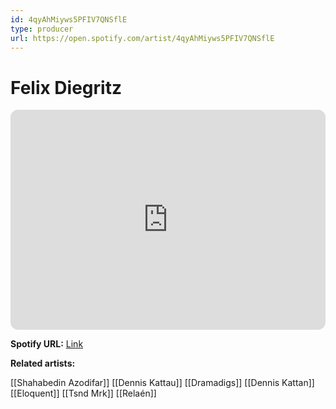```yaml
---
id: 4qyAhMiyws5PFIV7QNSflE
type: producer
url: https://open.spotify.com/artist/4qyAhMiyws5PFIV7QNSflE
---
```

# Felix Diegritz

<iframe style="border-radius:12px" src="https://open.spotify.com/embed/artist/4qyAhMiyws5PFIV7QNSflE" width="100%" height="352" frameBorder="0" allowfullscreen="" allow="autoplay; clipboard-write; encrypted-media; fullscreen; picture-in-picture" loading="lazy"></iframe>

**Spotify URL:** [Link](https://open.spotify.com/artist/4qyAhMiyws5PFIV7QNSflE)

**Related artists:**

[[Shahabedin Azodifar]]
[[Dennis Kattau]]
[[Dramadigs]]
[[Dennis Kattan]]
[[Eloquent]]
[[Tsnd Mrk]]
[[Relaén]]
